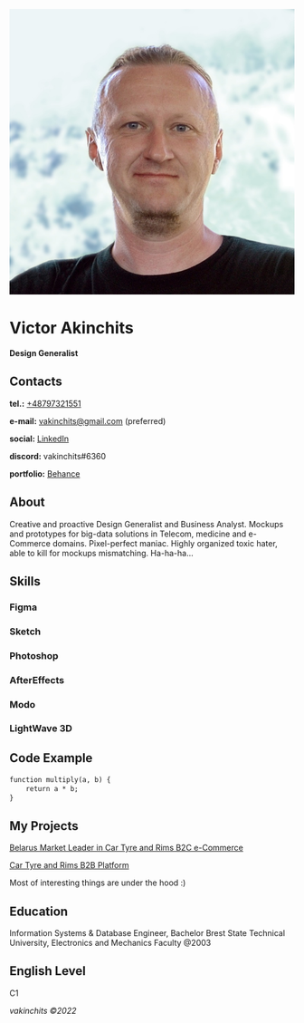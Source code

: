 ![Victor Akinchits](vakinchits.jpg "Victor Akinchits")

# Victor Akinchits
**Design Generalist**

## Contacts

**tel.:** [+48797321551](tel:+48797321551)

**e-mail:** [vakinchits@gmail.com](mailto:vakinchits@gmail.com) (preferred)

**social:** [LinkedIn](https://www.linkedin.com/in/victorakinchits/)

**discord:** vakinchits#6360

**portfolio:** [Behance](https://www.behance.net/victorakinchits/)

## About
Creative and proactive Design Generalist and Business Analyst.
Mockups and prototypes for big-data solutions in Telecom, medicine and e-Commerce domains.
Pixel-perfect maniac.
Highly organized toxic hater, able to kill for mockups mismatching. Ha-ha-ha...

## Skills
### Figma 
### Sketch 
### Photoshop 
### AfterEffects 
### Modo 
### LightWave 3D

## Code Example
```
function multiply(a, b) {
    return a * b;
}
```

## My Projects
[Belarus Market Leader in Car Tyre and Rims B2C e-Commerce](https://www.autoset.by/)

[Car Tyre and Rims B2B Platform](https://www.bagoria.by/)

Most of interesting things are under the hood :)

## Education
Information Systems & Database Engineer, Bachelor
Brest State Technical University, Electronics and Mechanics Faculty @2003

## English Level
C1

_vakinchits ©2022_